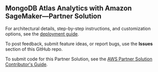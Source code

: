 ## MongoDB Atlas Analytics with Amazon SageMaker—Partner Solution

For architectural details, step-by-step instructions, and customization options, see the [deployment guide](https://fwd.aws/NmVv7?).

To post feedback, submit feature ideas, or report bugs, use the **Issues** section of this GitHub repo.

To submit code for this Partner Solution, see the [AWS Partner Solution Contributor's Guide](https://fwd.aws/NwqYA?).
